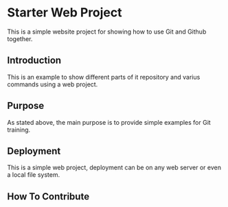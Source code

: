 # Starter Web Project

This is a simple website project for showing how to use Git and Github together.

## Introduction

This is an example to show different parts of it repository and varius commands using a web project.

## Purpose

As stated above, the main purpose is to provide simple examples for Git training.

## Deployment

This is a simple web project, deployment can be on any web server or even a local file system.

## How To Contribute
